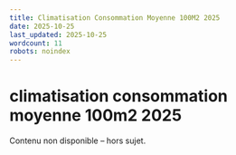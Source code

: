 ```yaml
---
title: Climatisation Consommation Moyenne 100M2 2025
date: 2025-10-25
last_updated: 2025-10-25
wordcount: 11
robots: noindex
---
```


# climatisation consommation moyenne 100m2 2025

Contenu non disponible – hors sujet.